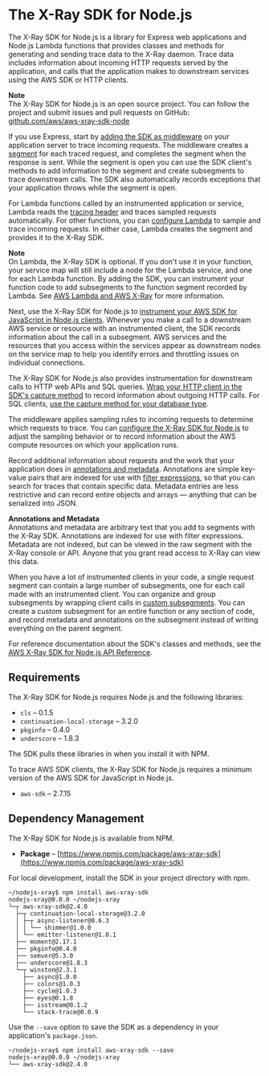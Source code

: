 # The X\-Ray SDK for Node\.js<a name="xray-sdk-nodejs"></a>

The X\-Ray SDK for Node\.js is a library for Express web applications and Node\.js Lambda functions that provides classes and methods for generating and sending trace data to the X\-Ray daemon\. Trace data includes information about incoming HTTP requests served by the application, and calls that the application makes to downstream services using the AWS SDK or HTTP clients\.

**Note**  
The X\-Ray SDK for Node\.js is an open source project\. You can follow the project and submit issues and pull requests on GitHub: [github\.com/aws/aws\-xray\-sdk\-node](https://github.com/aws/aws-xray-sdk-node)

If you use Express, start by [adding the SDK as middleware](xray-sdk-nodejs-middleware.md) on your application server to trace incoming requests\. The middleware creates a [segment](xray-concepts.md#xray-concepts-segments) for each traced request, and completes the segment when the response is sent\. While the segment is open you can use the SDK client's methods to add information to the segment and create subsegments to trace downstream calls\. The SDK also automatically records exceptions that your application throws while the segment is open\.

For Lambda functions called by an instrumented application or service, Lambda reads the [tracing header](xray-concepts.md#xray-concepts-tracingheader) and traces sampled requests automatically\. For other functions, you can [configure Lambda](xray-services-lambda.md) to sample and trace incoming requests\. In either case, Lambda creates the segment and provides it to the X\-Ray SDK\.

**Note**  
On Lambda, the X\-Ray SDK is optional\. If you don't use it in your function, your service map will still include a node for the Lambda service, and one for each Lambda function\. By adding the SDK, you can instrument your function code to add subsegments to the function segment recorded by Lambda\. See [AWS Lambda and AWS X\-Ray](xray-services-lambda.md) for more information\.

Next, use the X\-Ray SDK for Node\.js to [instrument your AWS SDK for JavaScript in Node\.js clients](xray-sdk-nodejs-awssdkclients.md)\. Whenever you make a call to a downstream AWS service or resource with an instrumented client, the SDK records information about the call in a subsegment\. AWS services and the resources that you access within the services appear as downstream nodes on the service map to help you identify errors and throttling issues on individual connections\.

The X\-Ray SDK for Node\.js also provides instrumentation for downstream calls to HTTP web APIs and SQL queries\. [Wrap your HTTP client in the SDK's capture method](xray-sdk-nodejs-httpclients.md) to record information about outgoing HTTP calls\. For SQL clients, [use the capture method for your database type](xray-sdk-nodejs-sqlclients.md)\.

The middleware applies sampling rules to incoming requests to determine which requests to trace\. You can [configure the X\-Ray SDK for Node\.js](xray-sdk-nodejs-configuration.md) to adjust the sampling behavior or to record information about the AWS compute resources on which your application runs\.

Record additional information about requests and the work that your application does in [annotations and metadata](xray-sdk-nodejs-segment.md)\. Annotations are simple key\-value pairs that are indexed for use with [filter expressions](xray-console-filters.md), so that you can search for traces that contain specific data\. Metadata entries are less restrictive and can record entire objects and arrays — anything that can be serialized into JSON\.

**Annotations and Metadata**  
Annotations and metadata are arbitrary text that you add to segments with the X\-Ray SDK\. Annotations are indexed for use with filter expressions\. Metadata are not indexed, but can be viewed in the raw segment with the X\-Ray console or API\. Anyone that you grant read access to X\-Ray can view this data\.

When you have a lot of instrumented clients in your code, a single request segment can contain a large number of subsegments, one for each call made with an instrumented client\. You can organize and group subsegments by wrapping client calls in [custom subsegments](xray-sdk-nodejs-subsegments.md)\. You can create a custom subsegment for an entire function or any section of code, and record metadata and annotations on the subsegment instead of writing everything on the parent segment\.

For reference documentation about the SDK's classes and methods, see the [AWS X\-Ray SDK for Node\.js API Reference](https://docs.aws.amazon.com//xray-sdk-for-nodejs/latest/reference)\.

## Requirements<a name="xray-sdk-nodejs-requirements"></a>

The X\-Ray SDK for Node\.js requires Node\.js and the following libraries:
+ `cls` – 0\.1\.5
+ `continuation-local-storage` – 3\.2\.0
+ `pkginfo` – 0\.4\.0
+ `underscore` – 1\.8\.3

The SDK pulls these libraries in when you install it with NPM\.

To trace AWS SDK clients, the X\-Ray SDK for Node\.js requires a minimum version of the AWS SDK for JavaScript in Node\.js\.
+ `aws-sdk` – 2\.7\.15

## Dependency Management<a name="xray-sdk-nodejs-dependencies"></a>

The X\-Ray SDK for Node\.js is available from NPM\.
+ **Package** – [https://www.npmjs.com/package/aws-xray-sdk](https://www.npmjs.com/package/aws-xray-sdk)

For local development, install the SDK in your project directory with npm\.

```
~/nodejs-xray$ npm install aws-xray-sdk
nodejs-xray@0.0.0 ~/nodejs-xray
└─┬ aws-xray-sdk@2.4.0
  ├─┬ continuation-local-storage@3.2.0
  │ ├─┬ async-listener@0.6.3
  │ │ └── shimmer@1.0.0
  │ └── emitter-listener@1.0.1
  ├── moment@2.17.1
  ├── pkginfo@0.4.0
  ├── semver@5.3.0
  ├── underscore@1.8.3
  └─┬ winston@2.3.1
    ├── async@1.0.0
    ├── colors@1.0.3
    ├── cycle@1.0.3
    ├── eyes@0.1.8
    ├── isstream@0.1.2
    └── stack-trace@0.0.9
```

Use the `--save` option to save the SDK as a dependency in your application's `package.json`\.

```
~/nodejs-xray$ npm install aws-xray-sdk --save
nodejs-xray@0.0.0 ~/nodejs-xray
└── aws-xray-sdk@2.4.0
```